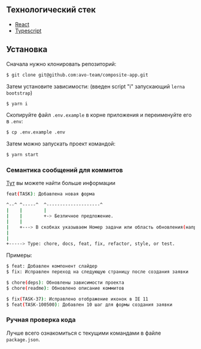 ## Технологический стек

- [React](https://reactjs.org/)
- [Typescript](https://typescriptlang.org)

## Установка

Сначала нужно клонировать репозиторий:

```sh
$ git clone git@github.com:avo-team/composite-app.git
```

Затем установите зависимости:
(введен script "i" запускающий `lerna bootstrap`)
```sh
$ yarn i
```

Скопируйте файл `.env.example` в корне приложения и переименуйте его в `.env`:

```sh
$ cp .env.example .env
```

Затем можно запускать проект командой:

```sh
$ yarn start
```

### Семантика сообщений для коммитов

[Тут](https://github.com/conventional-changelog/commitlint) вы можете найти больше информации

```sh
feat(TASK): Добавлена новая форма

^--^ ^-----^  ^--------------------^
|    |        |
|    |        +-> Безличное предложение.
|    |
|    +---> В скобках указываем Номер задачи или область обновления(например (deps)), но если есть, иначе можно пропустить.
|
|
+-----> Type: chore, docs, feat, fix, refactor, style, or test.
```

Примеры:

```sh
$ feat: Добавлен компонент слайдер
$ fix: Исправлен переход на следующую страницу после создания заявки

$ chore(deps): Обновлены зависимости проекта
$ chore(readme): Обновлено описание коммитов

$ fix(TASK-37): Исправлено отображение иконок в IE 11
$ feat(TASK-100500): Добавлен 10 шаг для формы создания заявки
```

### Ручная проверка кода

Лучше всего ознакомиться с текущими командами в файле `package.json`.
